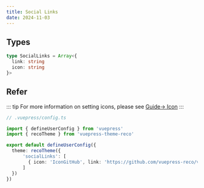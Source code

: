 ```yaml
---
title: Social Links
date: 2024-11-03
---
```


## Types

```ts
type SocialLinks = Array<{
  link: string
  icon: string
}>
```

## Refer

::: tip
For more information on setting icons, please see [Guide-> Icon](/docs/guide/icon.html)
:::

```ts
// .vuepress/config.ts

import { defineUserConfig } from 'vuepress'
import { recoTheme } from 'vuepress-theme-reco'

export default defineUserConfig({
  theme: recoTheme({
      'socialLinks': [
        { icon: 'IconGitHub', link: 'https://github.com/vuepress-reco/vuepress-theme-reco' }
      ]
  })
})
```